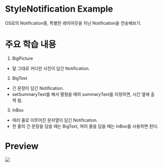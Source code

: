 ﻿# StyleNotification Example

OS로의 Notification중, 특별한 레이아웃을 지닌 Notification을 전송해보기.

# 주요 학습 내용

1. BigPicture

  - 말 그대로 커다란 사진이 담긴 Notification.

2. BigText

  - 긴 문장이 담긴 Notification.
  - setSummaryText를 해서 펼쳤을 때의 summaryText를 지정하면, 시간 옆에 출력 됨.

3. InBox

  - 여러 줄로 이루어진 문자열이 담긴 Notification.
  - 한 줄의 긴 문장을 담을 때는 BigText, 여러 줄을 담을 때는 InBox를 사용하면 된다.

# Preview

![](https://github.com/danggai/Kotlin-Android-Examples/blob/master/StyleNotificationExample/preview.gif?raw=true)
